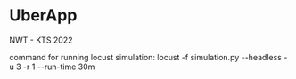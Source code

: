 # UberApp
NWT - KTS 2022

command for running locust simulation: locust -f simulation.py --headless -u 3 -r 1 --run-time 30m
